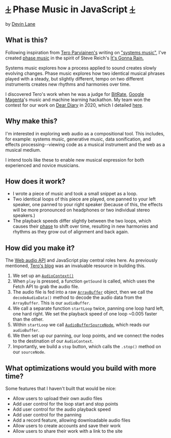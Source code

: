 ⏈ Phase Music in JavaScript ⏈
=============================

by [Devin Lane](https://www.devinlane.com/)

What is this?
-------------

Following inspiration from [Tero Parviainen's](https://teropa.info/blog/2016/07/28/javascript-systems-music.html) writing on ["systems music"](https://en.wikipedia.org/wiki/Systems_music), I've created [phase music](https://en.wikipedia.org/wiki/Phase_music) in the spirit of Steve Reich's [It's Gonna Rain.](https://en.wikipedia.org/wiki/It%27s_Gonna_Rain)

Systems music explores how a process applied to sound creates slowly evolving changes. Phase music explores how two identical musical phrases played with a steady, but slightly different, tempo on two different instruments creates new rhythms and harmonies over time.

I discovered Tero's work when he was a judge for [BitRate](https://bitrate.devpost.com/), [Google Magenta](https://magenta.tensorflow.org/)'s music and machine learning hackathon. My team won the contest for our work on [Dear Diary](https://deardiary.ai/) in 2020, which I detailed [here](https://magenta.tensorflow.org/dear-diary).

Why make this?
--------------

I'm interested in exploring web audio as a compositional tool. This includes, for example: systems music, generative music, data sonification, and effects processing--viewing code as a musical instrument and the web as a musical medium.

I intend tools like these to enable new musical expression for both experienced and novice musicians.

How does it work?
-----------------

* I wrote a piece of music and took a small snippet as a loop.
* Two identical loops of this piece are played, one panned to your left speaker, one panned to your right speaker (because of this, the effects will be more pronounced on headphones or two individual stereo speakers.)
* The playback speeds differ slightly between the two loops, which causes their [phase](https://en.wikipedia.org/wiki/Phase_(waves)) to shift over time, resulting in new harmonies and rhythms as they grow out of alignment and back again.

How did you make it?
--------------------

The [Web audio API](https://developer.mozilla.org/en-US/docs/Web/API/Web_Audio_API) and JavaScript play central roles here. As previously mentioned, [Tero's blog](https://teropa.info/blog/2016/07/28/javascript-systems-music.html) was an invaluable resource in building this.

1.  We set up an [`AudioContext()`](https://developer.mozilla.org/en-US/docs/Web/API/AudioContext)
2.  When `play` is pressed, a function `getSound` is called, which uses the Fetch API to grab the audio file.
3.  The audio file is fed into a raw [`ArrayBuffer`](https://developer.mozilla.org/en-US/docs/Web/JavaScript/Reference/Global_Objects/ArrayBuffer) object, then we call the `decodeAudioData()` method to decode the audio data from the `ArrayBuffer`. This is our `audioBuffer`.
4.  We call a separate function `startLoop` twice, panning one loop hard left, one hard right. We set the playback speed of one loop ~0.005 faster than the other.
5.  Within `startLoop` we call [`AudioBufferSourceNode`](https://developer.mozilla.org/en-US/docs/Web/API/AudioBufferSourceNode), which reads our `audioBuffer`.
6.  We then set up our panning, our loop points, and we connect the nodes to the destination of our `AudioContext`.
7.  Importantly, we build a `stop` button, which calls the `.stop()` method on our `sourceNode`.

What optimizations would you build with more time?
--------------------------------------------------

Some features that I haven't built that would be nice:

* Allow users to upload their own audio files
* Add user control for the loop start and stop points
* Add user control for the audio playback speed
* Add user control for the panning
* Add a record feature, allowing downloadable audio files
* Allow users to create accounts and save their work
* Allow users to share their work with a link to the site